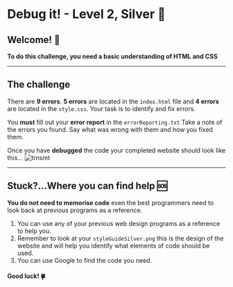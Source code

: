 # Debug it! - Level 2, Silver 🥈

## Welcome! 👋 

**To do this challenge, you need a basic understanding of HTML and CSS**

---------------------------------------------------------------------
## The challenge

There are **9 errors**. **5 errors** are located in the `index.html` file and **4 errors** are located in the `style.css`.  Your task is to identify and fix errors.

You **must** fill out your **error report** in the `errorReporting.txt` Take a note of the errors you found. Say what was wrong with them and how you fixed them.

Once you have **debugged** the code your completed website should look like this...
![trnsmt](https://storage.googleapis.com/replit/images/1589977467996_9ae79bf3f701fdd7797179d29cf3be6b.png)

---------------------------------------------------------------------

## Stuck?...Where you can find help 🆘

**You do not need to memorise code** even the best programmers need to look back at previous programs as a reference. 

1. You can use any of your previous web design programs as a reference to help you.
2. Remember to look at your `styleGuideSilver.png` this is the design of the website and will help you identify what elements of code should be used.
3. You can use Google to find the code you need.




#### Good luck! 🍀